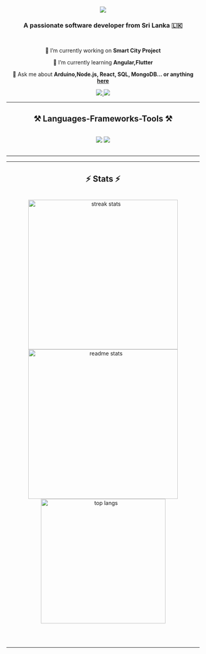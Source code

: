 
<h1 align="center">
    <img src="https://readme-typing-svg.herokuapp.com/?font=Righteous&size=35&center=true&vCenter=true&width=500&height=70&duration=4000&lines=Hi+There!+👋;+I'm+Nipuna+Kaweya!;" />
</h1>

<h3 align="center">A passionate software developer from Sri Lanka 🇱🇰</h3>

<br/>

<div align="center">
 
 🔭 I’m currently working on **Smart City Project**
 
 🌱 I’m currently learning **Angular,Flutter**

💬 Ask me about **Arduino,Node.js, React, SQL, MongoDB... or anything [here](https://github.com/Nipun23a/issues)**

 </div>
 
<div align="center"> 
  <a href="mailto:nipuna609@gmail.com">
    <img src="https://img.shields.io/badge/Gmail-333333?style=for-the-badge&logo=gmail&logoColor=red" />
  </a>
  <a href="https://www.linkedin.com/in/nipuna-prabashwara-673b82258/" target="_blank">
    <img src="https://img.shields.io/badge/LinkedIn-0077B5?style=for-the-badge&logo=linkedin&logoColor=white" target="_blank" />
  </a>
 
</div>

 <hr/>
 
<h2 align="center">⚒️ Languages-Frameworks-Tools ⚒️</h2>
<br/>
<div align="center">
    <img src="https://skillicons.dev/icons?i=react,bootstrap,arduino,html,css,vscode,github,figma,tailwind,git,idea,qt,wordpress,androidstudio" />
    <img src="https://skillicons.dev/icons?i=nodejs,php,py,javascript,mongodb,java,mysql,r,sqlite,angular,c,cs,dotnet" /><br>
</div>

<br/>
<hr/>



<hr/>

<h2 align="center">⚡ Stats ⚡</h2>
<br>
<div align=center>
  <img width=390 src="https://github-readme-streak-stats-salesp07.vercel.app/?user=Nipun23a&count_private=true&theme=react&border_radius=10)" alt="streak stats"/>
  <img width=390 src="https://github-readme-stats-salesp07.vercel.app/api?username=Nipun23a&count_private=true&show_icons=true&theme=react&rank_icon=github&border_radius=10" alt="readme stats" />
  <br/>
  <img width=325 align="center" src="https://github-readme-stats-salesp07.vercel.app/api/top-langs/?username=Nipun23a&hide=HTML&langs_count=8&layout=compact&theme=react&border_radius=10&size_weight=0.5&count_weight=0.5&exclude_repo=github-readme-stats" alt="top langs" />
</div>

<br/><br/>

<hr/>

<br/>

